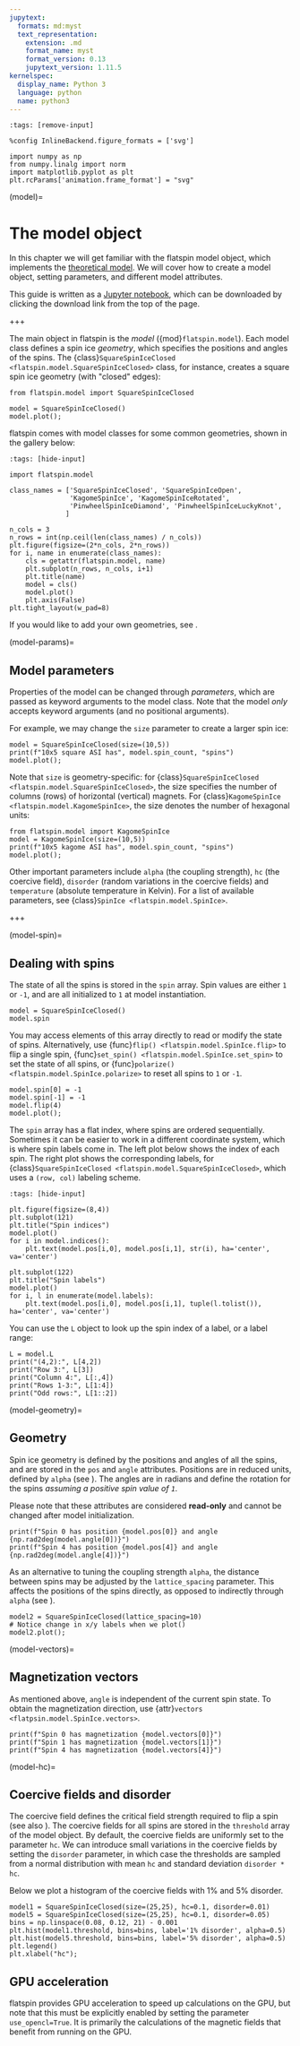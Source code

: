 ```yaml
---
jupytext:
  formats: md:myst
  text_representation:
    extension: .md
    format_name: myst
    format_version: 0.13
    jupytext_version: 1.11.5
kernelspec:
  display_name: Python 3
  language: python
  name: python3
---
```


```{code-cell} ipython3
:tags: [remove-input]

%config InlineBackend.figure_formats = ['svg']

import numpy as np
from numpy.linalg import norm
import matplotlib.pyplot as plt
plt.rcParams['animation.frame_format'] = "svg"
```

(model)=

# The model object

In this chapter we will get familiar with the flatspin model object, which implements the [theoretical model](theory).
We will cover how to create a model object, setting parameters, and different model attributes.

This guide is written as a [Jupyter notebook](https://jupyter.org/), which can be downloaded by clicking the download link from the top of the page.

+++

The main object in flatspin is the *model* ({mod}`flatspin.model`). Each model class defines a spin ice *geometry*, which specifies the positions and angles of the spins. The {class}`SquareSpinIceClosed <flatspin.model.SquareSpinIceClosed>` class, for instance, creates a square spin ice geometry (with "closed" edges):

```{code-cell} ipython3
from flatspin.model import SquareSpinIceClosed

model = SquareSpinIceClosed()
model.plot();
```

flatspin comes with model classes for some common geometries, shown in the gallery below:

```{code-cell} ipython3
:tags: [hide-input]

import flatspin.model

class_names = ['SquareSpinIceClosed', 'SquareSpinIceOpen',
               'KagomeSpinIce', 'KagomeSpinIceRotated',
               'PinwheelSpinIceDiamond', 'PinwheelSpinIceLuckyKnot',
              ]

n_cols = 3
n_rows = int(np.ceil(len(class_names) / n_cols))
plt.figure(figsize=(2*n_cols, 2*n_rows))
for i, name in enumerate(class_names):
    cls = getattr(flatspin.model, name)
    plt.subplot(n_rows, n_cols, i+1)
    plt.title(name)
    model = cls()
    model.plot()
    plt.axis(False)
plt.tight_layout(w_pad=8)
```

If you would like to add your own geometries, see [](extending).

(model-params)=
## Model parameters

Properties of the model can be changed through *parameters*, which are passed as keyword arguments to the model class. Note that the model *only* accepts keyword arguments (and no positional arguments).

For example, we may change the `size` parameter to create a larger spin ice:

```{code-cell} ipython3
model = SquareSpinIceClosed(size=(10,5))
print(f"10x5 square ASI has", model.spin_count, "spins")
model.plot();
```

Note that `size` is geometry-specific: for {class}`SquareSpinIceClosed <flatspin.model.SquareSpinIceClosed>`, the size specifies the number of columns (rows) of horizontal (vertical) magnets.
For {class}`KagomeSpinIce <flatspin.model.KagomeSpinIce>`, the size denotes the number of hexagonal units:

```{code-cell} ipython3
from flatspin.model import KagomeSpinIce
model = KagomeSpinIce(size=(10,5))
print(f"10x5 kagome ASI has", model.spin_count, "spins")
model.plot();
```

Other important parameters include `alpha` (the coupling strength), `hc` (the coercive field), `disorder` (random variations in the coercive fields) and `temperature` (absolute temperature in Kelvin). For a list of available parameters, see {class}`SpinIce <flatspin.model.SpinIce>`.

+++

(model-spin)=
## Dealing with spins

The state of all the spins is stored in the `spin` array. Spin values are either `1` or `-1`, and are all initialized to `1` at model instantiation.

```{code-cell} ipython3
model = SquareSpinIceClosed()
model.spin
```

You may access elements of this array directly to read or modify the state of spins.
Alternatively, use {func}`flip() <flatspin.model.SpinIce.flip>` to flip a single spin, {func}`set_spin() <flatspin.model.SpinIce.set_spin>` to set the state of all spins, or {func}`polarize() <flatspin.model.SpinIce.polarize>` to reset all spins to `1` or `-1`.

```{code-cell} ipython3
model.spin[0] = -1
model.spin[-1] = -1
model.flip(4)
model.plot();
```

The `spin` array has a flat index, where spins are ordered sequentially. Sometimes it can be easier to work in a different coordinate system, which is where spin labels come in. The left plot below shows the index of each spin. The right plot shows the corresponding labels, for {class}`SquareSpinIceClosed <flatspin.model.SquareSpinIceClosed>`, which uses a `(row, col)` labeling scheme.

```{code-cell} ipython3
:tags: [hide-input]

plt.figure(figsize=(8,4))
plt.subplot(121)
plt.title("Spin indices")
model.plot()
for i in model.indices():
    plt.text(model.pos[i,0], model.pos[i,1], str(i), ha='center', va='center')

plt.subplot(122)
plt.title("Spin labels")
model.plot()
for i, l in enumerate(model.labels):
    plt.text(model.pos[i,0], model.pos[i,1], tuple(l.tolist()), ha='center', va='center')
```

You can use the `L` object to look up the spin index of a label, or a label range:

```{code-cell} ipython3
L = model.L
print("(4,2):", L[4,2])
print("Row 3:", L[3])
print("Column 4:", L[:,4])
print("Rows 1-3:", L[1:4])
print("Odd rows:", L[1::2])
```

(model-geometry)=
## Geometry

Spin ice geometry is defined by the positions and angles of all the spins, and are stored in the `pos` and `angle` attributes. Positions are in reduced units, defined by `alpha` (see [](theory)). The angles are in radians and define the rotation for the spins *assuming a positive spin value of `1`*.

Please note that these attributes are considered **read-only** and cannot be changed after model initialization.

```{code-cell} ipython3
print(f"Spin 0 has position {model.pos[0]} and angle {np.rad2deg(model.angle[0])}")
print(f"Spin 4 has position {model.pos[4]} and angle {np.rad2deg(model.angle[4])}")
```

As an alternative to tuning the coupling strength `alpha`, the distance between spins may be adjusted by the `lattice_spacing` parameter. This affects the positions of the spins directly, as opposed to indirectly through `alpha` (see [](theory)).

```{code-cell} ipython3
model2 = SquareSpinIceClosed(lattice_spacing=10)
# Notice change in x/y labels when we plot()
model2.plot();
```

(model-vectors)=
## Magnetization vectors

As mentioned above, `angle` is independent of the current spin state. To obtain the magnetization direction, use {attr}`vectors <flatpsin.model.SpinIce.vectors>`.

```{code-cell} ipython3
print(f"Spin 0 has magnetization {model.vectors[0]}")
print(f"Spin 1 has magnetization {model.vectors[1]}")
print(f"Spin 4 has magnetization {model.vectors[4]}")
```

(model-hc)=
## Coercive fields and disorder

The coercive field defines the critical field strength required to flip a spin (see also [](switching)). 
The coercive fields for all spins are stored in the `threshold` array of the model object.
By default, the coercive fields are uniformly set to the parameter `hc`.
We can introduce small variations in the coercive fields by setting the `disorder` parameter, in which case the thresholds are sampled from a normal distribution with mean `hc` and standard deviation `disorder * hc`.

Below we plot a histogram of the coercive fields with 1% and 5% disorder.

```{code-cell} ipython3
model1 = SquareSpinIceClosed(size=(25,25), hc=0.1, disorder=0.01)
model5 = SquareSpinIceClosed(size=(25,25), hc=0.1, disorder=0.05)
bins = np.linspace(0.08, 0.12, 21) - 0.001
plt.hist(model1.threshold, bins=bins, label='1% disorder', alpha=0.5)
plt.hist(model5.threshold, bins=bins, label='5% disorder', alpha=0.5)
plt.legend()
plt.xlabel("hc");
```

## GPU acceleration

flatspin provides GPU acceleration to speed up calculations on the GPU, but note that this must be explicitly enabled by setting the parameter `use_opencl=True`. It is primarily the calculations of the magnetic fields that benefit from running on the GPU.
